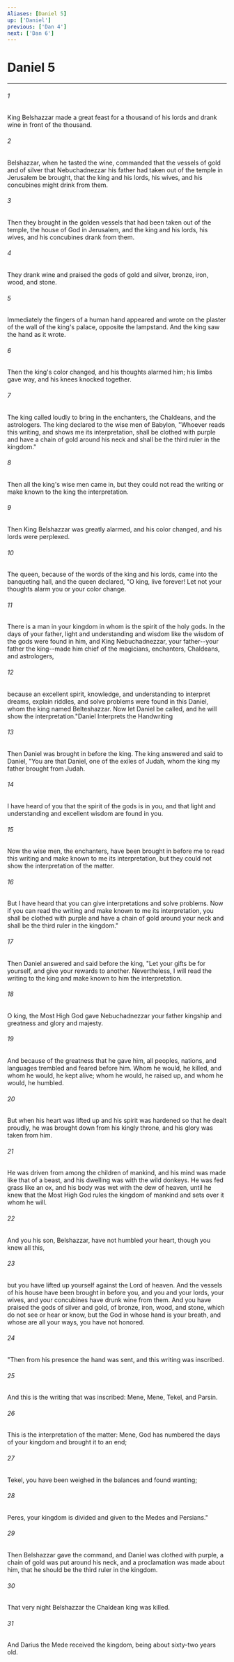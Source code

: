 ```yaml
---
Aliases: [Daniel 5]
up: ['Daniel']
previous: ['Dan 4']
next: ['Dan 6']
---
```

# Daniel 5
***



###### 1 
King Belshazzar made a great feast for a thousand of his lords and drank wine in front of the thousand. 

###### 2 
Belshazzar, when he tasted the wine, commanded that the vessels of gold and of silver that Nebuchadnezzar his father had taken out of the temple in Jerusalem be brought, that the king and his lords, his wives, and his concubines might drink from them. 

###### 3 
Then they brought in the golden vessels that had been taken out of the temple, the house of God in Jerusalem, and the king and his lords, his wives, and his concubines drank from them. 

###### 4 
They drank wine and praised the gods of gold and silver, bronze, iron, wood, and stone. 

###### 5 
Immediately the fingers of a human hand appeared and wrote on the plaster of the wall of the king's palace, opposite the lampstand. And the king saw the hand as it wrote. 

###### 6 
Then the king's color changed, and his thoughts alarmed him; his limbs gave way, and his knees knocked together. 

###### 7 
The king called loudly to bring in the enchanters, the Chaldeans, and the astrologers. The king declared to the wise men of Babylon, "Whoever reads this writing, and shows me its interpretation, shall be clothed with purple and have a chain of gold around his neck and shall be the third ruler in the kingdom." 

###### 8 
Then all the king's wise men came in, but they could not read the writing or make known to the king the interpretation. 

###### 9 
Then King Belshazzar was greatly alarmed, and his color changed, and his lords were perplexed. 

###### 10 
The queen, because of the words of the king and his lords, came into the banqueting hall, and the queen declared, "O king, live forever! Let not your thoughts alarm you or your color change. 

###### 11 
There is a man in your kingdom in whom is the spirit of the holy gods. In the days of your father, light and understanding and wisdom like the wisdom of the gods were found in him, and King Nebuchadnezzar, your father--your father the king--made him chief of the magicians, enchanters, Chaldeans, and astrologers, 

###### 12 
because an excellent spirit, knowledge, and understanding to interpret dreams, explain riddles, and solve problems were found in this Daniel, whom the king named Belteshazzar. Now let Daniel be called, and he will show the interpretation."Daniel Interprets the Handwriting 

###### 13 
Then Daniel was brought in before the king. The king answered and said to Daniel, "You are that Daniel, one of the exiles of Judah, whom the king my father brought from Judah. 

###### 14 
I have heard of you that the spirit of the gods is in you, and that light and understanding and excellent wisdom are found in you. 

###### 15 
Now the wise men, the enchanters, have been brought in before me to read this writing and make known to me its interpretation, but they could not show the interpretation of the matter. 

###### 16 
But I have heard that you can give interpretations and solve problems. Now if you can read the writing and make known to me its interpretation, you shall be clothed with purple and have a chain of gold around your neck and shall be the third ruler in the kingdom." 

###### 17 
Then Daniel answered and said before the king, "Let your gifts be for yourself, and give your rewards to another. Nevertheless, I will read the writing to the king and make known to him the interpretation. 

###### 18 
O king, the Most High God gave Nebuchadnezzar your father kingship and greatness and glory and majesty. 

###### 19 
And because of the greatness that he gave him, all peoples, nations, and languages trembled and feared before him. Whom he would, he killed, and whom he would, he kept alive; whom he would, he raised up, and whom he would, he humbled. 

###### 20 
But when his heart was lifted up and his spirit was hardened so that he dealt proudly, he was brought down from his kingly throne, and his glory was taken from him. 

###### 21 
He was driven from among the children of mankind, and his mind was made like that of a beast, and his dwelling was with the wild donkeys. He was fed grass like an ox, and his body was wet with the dew of heaven, until he knew that the Most High God rules the kingdom of mankind and sets over it whom he will. 

###### 22 
And you his son, Belshazzar, have not humbled your heart, though you knew all this, 

###### 23 
but you have lifted up yourself against the Lord of heaven. And the vessels of his house have been brought in before you, and you and your lords, your wives, and your concubines have drunk wine from them. And you have praised the gods of silver and gold, of bronze, iron, wood, and stone, which do not see or hear or know, but the God in whose hand is your breath, and whose are all your ways, you have not honored. 

###### 24 
"Then from his presence the hand was sent, and this writing was inscribed. 

###### 25 
And this is the writing that was inscribed: Mene, Mene, Tekel, and Parsin. 

###### 26 
This is the interpretation of the matter: Mene, God has numbered the days of your kingdom and brought it to an end; 

###### 27 
Tekel, you have been weighed in the balances and found wanting; 

###### 28 
Peres, your kingdom is divided and given to the Medes and Persians." 

###### 29 
Then Belshazzar gave the command, and Daniel was clothed with purple, a chain of gold was put around his neck, and a proclamation was made about him, that he should be the third ruler in the kingdom. 

###### 30 
That very night Belshazzar the Chaldean king was killed. 

###### 31 
And Darius the Mede received the kingdom, being about sixty-two years old.
